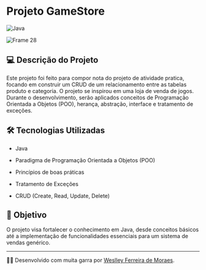 # Projeto GameStore

![Java](https://img.shields.io/badge/java-%23ED8B00.svg?style=for-the-badge&logo=openjdk&logoColor=white)

![Frame 28](https://github.com/user-attachments/assets/ca83c16a-c784-4ce4-a78b-2b234b66de90)

## 💻 Descrição do Projeto

Este projeto foi feito para compor nota do projeto de atividade pratica, focando em construir um CRUD de um relacionamento entre as tabelas produto e categoria. O projeto se inspirou em uma loja de venda de jogos. Durante o desenvolvimento, serão aplicados conceitos de Programação Orientada a Objetos (POO), herança, abstração, interface e tratamento de exceções.

## 🛠 Tecnologias Utilizadas

- Java

- Paradigma de Programação Orientada a Objetos (POO)

- Princípios de boas práticas

- Tratamento de Exceções

- CRUD (Create, Read, Update, Delete)

## 🎯 Objetivo

O projeto visa fortalecer o conhecimento em Java, desde conceitos básicos até a implementação de funcionalidades essenciais para um sistema de vendas genérico.

---

👨‍💻 Desenvolvido com muita garra por [Weslley Ferreira de Moraes](https://www.linkedin.com/in/weslleyferreira/).

